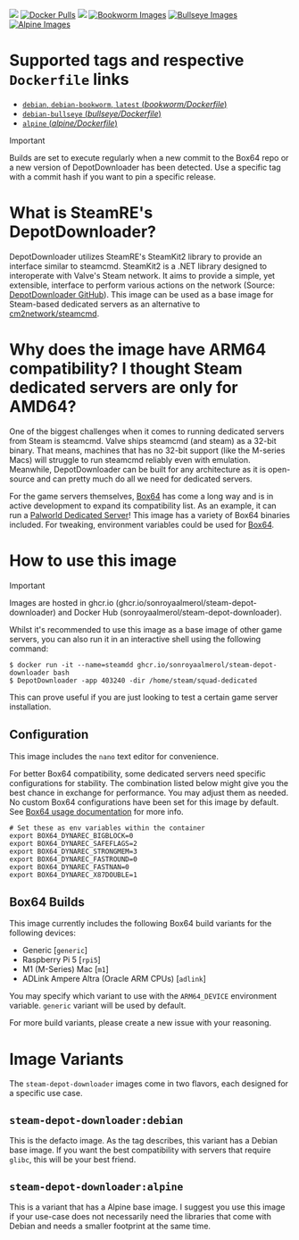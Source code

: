 [![](https://img.shields.io/codacy/grade/6a8e207cf98246169e633d6f22da9d9c)](https://hub.docker.com/r/sonroyaalmerol/steam-depot-downloader/) [![Docker Pulls](https://img.shields.io/docker/pulls/sonroyaalmerol/steam-depot-downloader.svg)](https://hub.docker.com/r/sonroyaalmerol/steam-depot-downloader/) [![](https://img.shields.io/docker/image-size/sonroyaalmerol/steam-depot-downloader)](https://img.shields.io/docker/image-size/sonroyaalmerol/steam-depot-downloader) [![Bookworm Images](https://github.com/sonroyaalmerol/steam-depot-downloader/actions/workflows/release.yml/badge.svg)](https://github.com/sonroyaalmerol/steam-depot-downloader/actions/workflows/release.yml) [![Bullseye Images](https://github.com/sonroyaalmerol/steam-depot-downloader/actions/workflows/release-bullseye.yml/badge.svg)](https://github.com/sonroyaalmerol/steam-depot-downloader/actions/workflows/release-bullseye.yml) [![Alpine Images](https://github.com/sonroyaalmerol/steam-depot-downloader/actions/workflows/release-alpine.yml/badge.svg)](https://github.com/sonroyaalmerol/steam-depot-downloader/actions/workflows/release-alpine.yml)

# Supported tags and respective `Dockerfile` links
  -	[`debian`, `debian-bookworm`, `latest` (*bookworm/Dockerfile*)](https://github.com/sonroyaalmerol/steam-depot-downloader/blob/master/bookworm/Dockerfile)
  -	[`debian-bullseye` (*bullseye/Dockerfile*)](https://github.com/sonroyaalmerol/steam-depot-downloader/blob/master/bullseye/Dockerfile)
  -	[`alpine` (*alpine/Dockerfile*)](https://github.com/sonroyaalmerol/steam-depot-downloader/blob/master/alpine/Dockerfile)

> [!IMPORTANT]
> Builds are set to execute regularly when a new commit to the Box64 repo or a new version of DepotDownloader has been detected. Use a specific tag with a commit hash if you want to pin a specific release.

# What is SteamRE's DepotDownloader?
DepotDownloader utilizes SteamRE's SteamKit2 library to provide an interface similar to steamcmd. SteamKit2 is a .NET library designed to interoperate with Valve's Steam network. It aims to provide a simple, yet extensible, interface to perform various actions on the network (Source: [DepotDownloader GitHub](https://github.com/SteamRE/DepotDownloader)). This image can be used as a base image for Steam-based dedicated servers as an alternative to [cm2network/steamcmd](https://hub.docker.com/r/cm2network/steamcmd).

# Why does the image have ARM64 compatibility? I thought Steam dedicated servers are only for AMD64?
One of the biggest challenges when it comes to running dedicated servers from Steam is steamcmd. Valve ships steamcmd (and steam) as a 32-bit binary. That means, machines that has no 32-bit support (like the M-series Macs) will struggle to run steamcmd reliably even with emulation. Meanwhile, DepotDownloader can be built for any architecture as it is open-source and can pretty much do all we need for dedicated servers.

For the game servers themselves, [Box64](https://github.com/ptitSeb/box64) has come a long way and is in active development to expand its compatibility list. As an example, it can run a [Palworld Dedicated Server](https://github.com/thijsvanloef/palworld-server-docker)! This image has a variety of Box64 binaries included. For tweaking, environment variables could be used for [Box64](https://github.com/ptitSeb/box64/blob/main/docs/USAGE.md).

# How to use this image
> [!IMPORTANT]
> Images are hosted in ghcr.io (ghcr.io/sonroyaalmerol/steam-depot-downloader) and Docker Hub (sonroyaalmerol/steam-depot-downloader).

Whilst it's recommended to use this image as a base image of other game servers, you can also run it in an interactive shell using the following command:
```console
$ docker run -it --name=steamdd ghcr.io/sonroyaalmerol/steam-depot-downloader bash
$ DepotDownloader -app 403240 -dir /home/steam/squad-dedicated
```
This can prove useful if you are just looking to test a certain game server installation.

## Configuration
This image includes the `nano` text editor for convenience.

For better Box64 compatibility, some dedicated servers need specific configurations for stability. The combination listed below might give you the best chance in exchange for performance. You may adjust them as needed. No custom Box64 configurations have been set for this image by default. See [Box64 usage documentation](https://github.com/ptitSeb/box64/blob/main/docs/USAGE.md) for more info.

```
# Set these as env variables within the container
export BOX64_DYNAREC_BIGBLOCK=0
export BOX64_DYNAREC_SAFEFLAGS=2
export BOX64_DYNAREC_STRONGMEM=3
export BOX64_DYNAREC_FASTROUND=0
export BOX64_DYNAREC_FASTNAN=0
export BOX64_DYNAREC_X87DOUBLE=1
```

## Box64 Builds

This image currently includes the following Box64 build variants for the following devices:

 - Generic [`generic`]
 - Raspberry Pi 5 [`rpi5`]
 - M1 (M-Series) Mac [`m1`]
 - ADLink Ampere Altra (Oracle ARM CPUs) [`adlink`]

You may specify which variant to use with the `ARM64_DEVICE` environment variable. `generic` variant will be used by default.

For more build variants, please create a new issue with your reasoning.

# Image Variants
The `steam-depot-downloader` images come in two flavors, each designed for a specific use case.

## `steam-depot-downloader:debian`
This is the defacto image. As the tag describes, this variant has a Debian base image. If you want the best compatibility with servers that require `glibc`, this will be your best friend.<br/>

## `steam-depot-downloader:alpine`
This is a variant that has a Alpine base image. I suggest you use this image if your use-case does not necessarily need the libraries that come with Debian and needs a smaller footprint at the same time.
